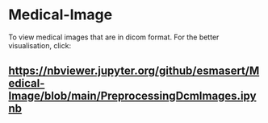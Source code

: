 # Medical-Image

To view medical images that are in dicom format. 
For the better visualisation, click: 

https://nbviewer.jupyter.org/github/esmasert/Medical-Image/blob/main/PreprocessingDcmImages.ipynb
-
